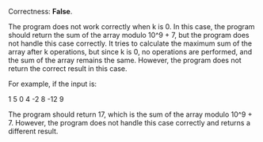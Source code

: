 Correctness: **False**.

The program does not work correctly when k is 0. In this case, the program should return the sum of the array modulo 10^9 + 7, but the program does not handle this case correctly. It tries to calculate the maximum sum of the array after k operations, but since k is 0, no operations are performed, and the sum of the array remains the same. However, the program does not return the correct result in this case.

For example, if the input is:

1
5 0
4 -2 8 -12 9

The program should return 17, which is the sum of the array modulo 10^9 + 7. However, the program does not handle this case correctly and returns a different result.
